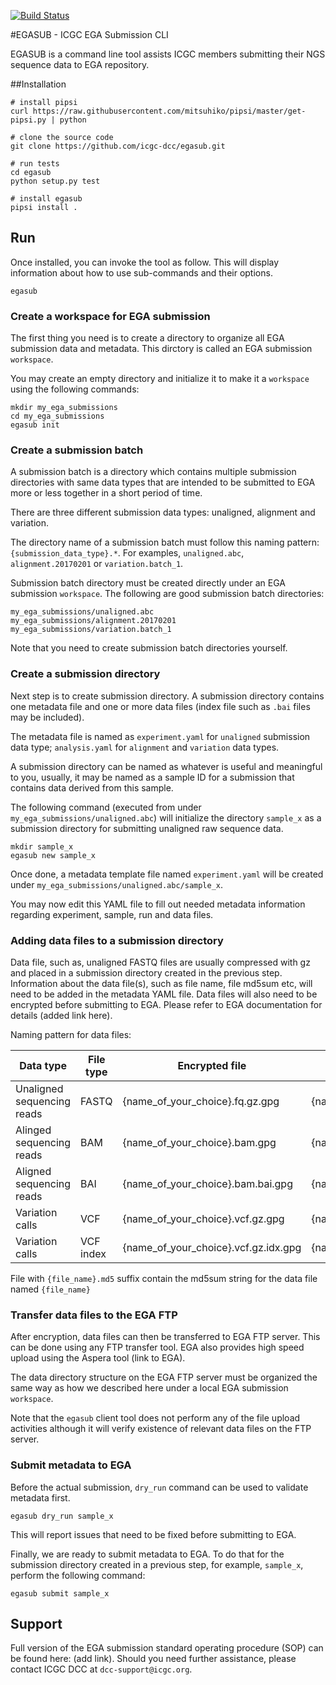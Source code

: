 [![Build Status](https://travis-ci.org/icgc-dcc/egasub.png)](https://travis-ci.org/icgc-dcc/egasub)

#EGASUB - ICGC EGA Submission CLI

EGASUB is a command line tool assists ICGC members submitting their NGS sequence data to EGA repository.


##Installation

```
# install pipsi
curl https://raw.githubusercontent.com/mitsuhiko/pipsi/master/get-pipsi.py | python

# clone the source code
git clone https://github.com/icgc-dcc/egasub.git

# run tests
cd egasub
python setup.py test

# install egasub
pipsi install .
```

## Run

Once installed, you can invoke the tool as follow. This will display information about how to use sub-commands and their options.
```
egasub
```

### Create a workspace for EGA submission

The first thing you need is to create a directory to organize all EGA submission data and metadata. This dirctory is called an EGA submission `workspace`.

You may create an empty directory and initialize it to make it a `workspace` using the following commands:
```
mkdir my_ega_submissions
cd my_ega_submissions
egasub init
```

### Create a submission batch

A submission batch is a directory which contains multiple submission directories with same data types that are intended to be submitted to EGA more or less together in a short period of time.

There are three different submission data types: unaligned, alignment and variation.

The directory name of a submission batch must follow this naming pattern: `{submission_data_type}.*`. For examples, `unaligned.abc`, `alignment.20170201` or `variation.batch_1`.

Submission batch directory must be created directly under an EGA submission `workspace`. The following are good submission batch directories:
```
my_ega_submissions/unaligned.abc
my_ega_submissions/alignment.20170201
my_ega_submissions/variation.batch_1
```
Note that you need to create submission batch directories yourself.

### Create a submission directory

Next step is to create submission directory. A submission directory contains one metadata file and one or more data files (index file such as `.bai` files may be included).

The metadata file is named as `experiment.yaml` for `unaligned` submission data type; `analysis.yaml` for `alignment` and `variation` data types.

A submission directory can be named as whatever is useful and meaningful to you, usually, it may be named as a sample ID for a submission that contains data derived from this sample.

The following command (executed from under `my_ega_submissions/unaligned.abc`) will initialize the directory `sample_x` as a submission directory for submitting unaligned raw sequence data.
```
mkdir sample_x
egasub new sample_x
```

Once done, a metadata template file named `experiment.yaml` will be created under `my_ega_submissions/unaligned.abc/sample_x`.

You may now edit this YAML file to fill out needed metadata information regarding experiment, sample, run and data files.

### Adding data files to a submission directory
Data file, such as, unaligned FASTQ files are usually compressed with gz and placed in a submission directory created in the previous step. Information about the data file(s), such as file name, file md5sum etc, will need to be added in the metadata YAML file. Data files will also need to be encrypted before submitting to EGA. Please refer to EGA documentation for details (added link here).

Naming pattern for data files:

| Data type | File type | Encrypted file | md5sum file for encrypted data file | md5sum file for uncrypted data file |
| --------- | --------- | -------------- | ----------------------------------- | ----------------------------------- |
| Unaligned sequencing reads | FASTQ | {name_of_your_choice}.fq.gz.gpg | {name_of_your_choice}.fq.gz.gpg.md5 |{name_of_your_choice}.fq.gz.md5 |
| Alinged sequencing reads | BAM | {name_of_your_choice}.bam.gpg | {name_of_your_choice}.bam.gpg.md5 | {name_of_your_choice}.bam.md5 |
| Aligned sequencing reads | BAI | {name_of_your_choice}.bam.bai.gpg | {name_of_your_choice}.bam.bai.gpg.md5 |{name_of_your_choice}.bam.bai.md5 |
| Variation calls | VCF | {name_of_your_choice}.vcf.gz.gpg | {name_of_your_choice}.vcf.gz.gpg.md5 | {name_of_your_choice}.vcf.gz.md5 |
| Variation calls | VCF index | {name_of_your_choice}.vcf.gz.idx.gpg | {name_of_your_choice}.vcf.gz.idx.gpg.md5 |{name_of_your_choice}.vcf.gz.idx.md5 |

File with `{file_name}.md5` suffix contain the md5sum string for the data file named `{file_name}`

### Transfer data files to the EGA FTP
After encryption, data files can then be transferred to EGA FTP server. This can be done using any FTP transfer tool. EGA also provides high speed upload using the Aspera tool (link to EGA).

The data directory structure on the EGA FTP server must be organized the same way as how we described here under a local EGA submission `workspace`.

Note that the `egasub` client tool does not perform any of the file upload activities although it will verify existence of relevant data files on the FTP server.

### Submit metadata to EGA

Before the actual submission, `dry_run` command can be used to validate metadata first.
```
egasub dry_run sample_x
```
This will report issues that need to be fixed before submitting to EGA.

Finally, we are ready to submit metadata to EGA. To do that for the submission directory created in a previous step, for example, `sample_x`, perform the following command:
```
egasub submit sample_x
```

## Support

Full version of the EGA submission standard operating procedure (SOP) can be found here: (add link). Should you need further assistance, please contact ICGC DCC at `dcc-support@icgc.org`.


